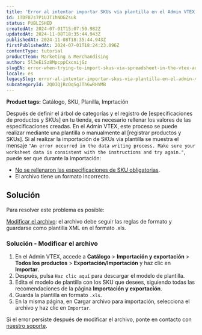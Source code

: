 ```yaml
---
title: 'Error al intentar importar SKUs vía plantilla en el Admin VTEX'
id: 1TDF87s7P1UJT1hNDGZsuk
status: PUBLISHED
createdAt: 2024-07-01T15:07:50.982Z
updatedAt: 2024-11-08T18:35:44.943Z
publishedAt: 2024-11-08T18:35:44.943Z
firstPublishedAt: 2024-07-01T18:24:23.096Z
contentType: tutorial
productTeam: Marketing & Merchandising
author: 5l3eEiSz8MpcppCxcnijGz
slugEN: error-when-trying-to-import-skus-via-spreadsheet-in-the-vtex-admin
locale: es
legacySlug: error-al-intentar-importar-skus-via-plantilla-en-el-admin-vtex
subcategoryId: 2Q0IQjRcOqSgJTh6wRHVMB
---
```


**Product tags:** Catálogo, SKU, Planilla, Imprtación

Después de definir el árbol de categorías y el registro de [especificaciones de productos y SKUs] en tu tienda, es necesario rellenar los valores de las especificaciones creadas. En el Admin VTEX, este proceso se puede realizar mediante una plantilla o manualmente al [registrar productos y SKUs].
Si al realizar la importación de SKUs vía plantilla se muestra el mensaje `"An error occurred in the data writing process. Make sure your worksheet data is consistent with the instructions and try again."`, puede ser que durante la importación:
- [No se rellenaron las especificaciones de SKU obligatorias](https://help.vtex.com/es/tracks/catalogo-101--5AF0XfnjfWeopIFBgs3LIQ/2NQoBv8m4Yz3oQaLgDRagP).
- El archivo tiene un formato incorrecto.

## Solución
Para resolver este problema es posible:

[Modificar el archivo](#modificar-el-archivo): el archivo debe seguir las reglas de formato y guardarse como plantilla XML en el formato .xls.
### Solución - Modificar el archivo

1. En el Admin VTEX, accede a **Catálogo** > **Importación y exportación** > **Todos los productos** > **Exportación/Importación** y haz clic en **Importar**.
2. Después, pulsa `Haz clic aquí` para descargar el modelo de plantilla.
3. Edita el modelo de plantilla con los SKU que desees, siguiendo todas las recomendaciones de la página **Importación y exportación**.
4. Guarda la plantilla en formato `.xls`.
5. En la misma página, en Cargar archivo para importación, selecciona el archivo y haz clic en `Importar`.

Si el error persiste después de modificar el archivo, ponte en contacto con [nuestro soporte](https://support.vtex.com/hc/pt-br/signin?return_to=https%3A%2F%2Fsupport.vtex.com%2Fhc%2Fpt-br%2Frequests).

